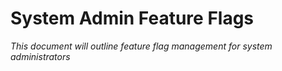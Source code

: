 # System Admin Feature Flags

*This document will outline feature flag management for system administrators*


